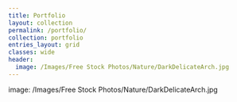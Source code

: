 ```yaml
---
title: Portfolio
layout: collection
permalink: /portfolio/
collection: portfolio
entries_layout: grid
classes: wide
header:
  image: /Images/Free Stock Photos/Nature/DarkDelicateArch.jpg
---
```

image: /Images/Free Stock Photos/Nature/DarkDelicateArch.jpg
